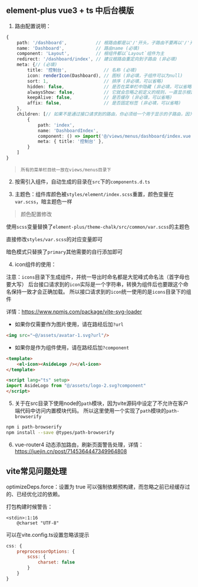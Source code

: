 ## element-plus vue3 + ts 中后台模版

1. 路由配置说明：

```ts
{
    path: '/dashboard',           // 根路由都是以'/'开头，子路由不要再以'/'开头 (必填)
    name: 'Dashboard',            // 路由name (必填)
    component: 'Layout',          // 根组件都以`Layout`组件为主
    redirect: '/dashboard/index', // 建议根路由重定向到子路由 (非必填)
    meta: {// (必填)
        title: '控制台',              // 名称 (必填)
        icon: renderIcon(Dashboard), // 图标 (非必填，子组件可以为null)
        sort: 1,                     // 排序 (非必填，可以省略)
        hidden: false,               // 是否在菜单栏中隐藏 (非必填，可以省略)
        alwaysShow: false,           // 它就会忽略之前定义的规则，一直显示根路由 (非必填，可以省略)
        keepAlive: false,            // 是否缓存 (非必填，可以省略)
        affix: false,                // 是否固定标签 (非必填，可以省略)
    },
    children: [// 如果不是通过接口请求到的路由，你必须给一个用于显示的子路由，因为根路由仅用来显示Layout组件
        {
            path: 'index',
            name: 'DashboardIndex',
            component: () => import('@/views/menus/dashboard/index.vue'),
            meta: { title: '控制台' },
        }
    ]
}
```
> `所有的菜单栏目统一放在views/menus目录下`

2. 按需引入组件，自动生成的目录在`src`下的`components.d.ts`

3. 主题色：组件库颜色被`styles/element/index.scss`重置，颜色变量在`var.scss`，暗主题色一样

> 颜色配置修改

使用`scss`变量替换了`element-plus/theme-chalk/src/common/var.scss`的主题色

直接修改`styles/var.scss`的对应变量即可

暗色模式只替换了`primary`其他需要的自行添加即可

4. icon组件的使用：

注意：`icons`目录下生成组件，并统一导出时命名都是大驼峰式命名法（首字母也要大写）
后台接口请求到的`icon`实际是一个字符串，转换为组件后也要跟这个命名保持一致才会正确加载。
所以接口请求到的`icon`统一使用的是`icons`目录下的组件

详情：https://www.npmjs.com/package/vite-svg-loader

- 如果你仅需要作为图片使用，请在路经后加`?url`

```html
<img src="~@/assets/avatar-1.svg?url"/>
```

- 如果你是作为组件使用，请在路经后加`?component`

```html
<template>
    <el-icon><AsideLogo /></el-icon>
</template>

<script lang="ts" setup>
import AsideLogo from "@/assets/logo-2.svg?component"
</script>
```

5. 关于在src目录下使用node的`path`模块，因为vite源码中设定了不允许在客户端代码中访问内置模块代码。
所以这里使用一个实现了`path`模块的`path-browserify`

```sh
npm i path-browserify
npm install --save @types/path-browserify
```

6. vue-router4 动态添加路由，刷新页面警告处理，详情：https://juejin.cn/post/7145364447349964808

## vite常见问题处理

optimizeDeps.force：设置为 true 可以强制依赖预构建，而忽略之前已经缓存过的、已经优化过的依赖。

打包构建时候警告：

```shell
<stdin>:1:16
    @charset "UTF-8"
```

可以在vite.config.ts设置忽略该提示

```js
css: {
    preprocessorOptions: {
        scss: {
            charset: false
        }
    }
}
```